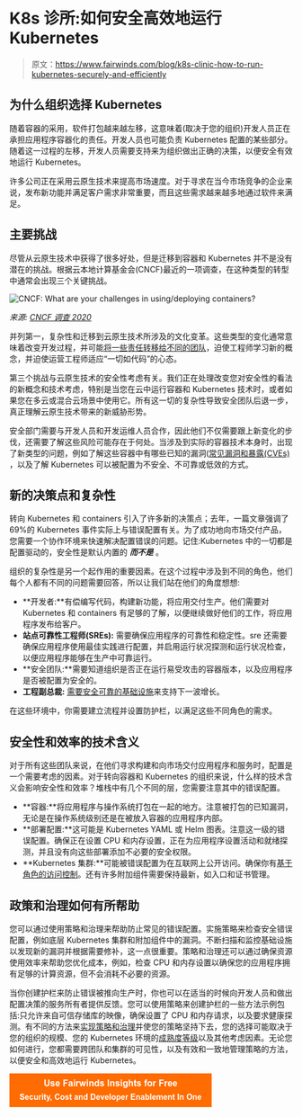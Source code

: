 # K8s 诊所:如何安全高效地运行 Kubernetes

> 原文：<https://www.fairwinds.com/blog/k8s-clinic-how-to-run-kubernetes-securely-and-efficiently>

 ## 为什么组织选择 Kubernetes

随着容器的采用，软件打包越来越左移，这意味着(取决于您的组织)开发人员正在承担应用程序容器化的责任。开发人员也可能负责 Kubernetes 配置的某些部分。随着这一过程的左移，开发人员需要支持来为组织做出正确的决策，以便安全有效地运行 Kubernetes。

许多公司正在采用云原生技术来提高市场速度。对于寻求在当今市场竞争的企业来说，发布新功能并满足客户需求非常重要，而且这些需求越来越多地通过软件来满足。

## 主要挑战

尽管从云原生技术中获得了很多好处，但是迁移到容器和 Kubernetes 并不是没有潜在的挑战。根据云本地计算基金会(CNCF)最近的一项调查，在这种类型的转型中通常会出现三个关键挑战。

![CNCF: What are your challenges in using/deploying containers? ](img/78502c66566d248c5dc578f4fa2a6750.png)

*来源:* [*CNCF 调查 2020*](https://www.cncf.io/wp-content/uploads/2020/11/CNCF_Survey_Report_2020.pdf)

并列第一，复杂性和迁移到云原生技术所涉及的文化变革。这些类型的变化通常意味着改变开发过程，并可能[将一些责任转移给不同的团队](https://www.fairwinds.com/blog/enable-cloud-native-service-ownership)，迫使工程师学习新的概念，并迫使运营工程师适应“一切如代码”的心态。

第三个挑战与云原生技术的安全性考虑有关。我们正在处理改变您对安全性的看法的新概念和技术考虑，特别是当您在云中运行容器和 Kubernetes 技术时，或者如果您在多云或混合云场景中使用它。所有这一切的复杂性导致安全团队后退一步，真正理解云原生技术带来的新威胁形势。

安全部门需要与开发人员和开发运维人员合作，因此他们不仅需要跟上新变化的步伐，还需要了解这些风险可能存在于何处。当涉及到实际的容器技术本身时，出现了新类型的问题，例如了解这些容器中有哪些已知的漏洞([常见漏洞和暴露(CVEs)](https://en.wikipedia.org/wiki/Common_Vulnerabilities_and_Exposures) ，以及了解 Kubernetes 可以被配置为不安全、不可靠或低效的方式。

## 新的决策点和复杂性

转向 Kubernetes 和 containers 引入了许多新的决策点；去年，一篇文章强调了 69%的 Kubernetes 事件实际上与错误配置有关。为了成功地向市场交付产品，您需要一个协作环境来快速解决配置错误的问题。记住:Kubernetes 中的一切都是配置驱动的，安全性是默认内置的 ***而不是*** 。

组织的复杂性是另一个起作用的重要因素。在这个过程中涉及到不同的角色，他们每个人都有不同的问题需要回答，所以让我们站在他们的角度想想:

*   **开发者:**有偿编写代码，构建新功能，将应用交付生产。他们需要对 Kubernetes 和 containers 有足够的了解，以便继续做好他们的工作，将应用程序发布给客户。
*   **站点可靠性工程师(SREs):** 需要确保应用程序的可靠性和稳定性。sre 还需要确保应用程序使用最佳实践进行配置，并启用运行状况探测和运行状况检查，以便应用程序能够在生产中可靠运行。
*   **安全团队:**需要知道组织是否正在运行易受攻击的容器版本，以及应用程序是否被配置为安全的。
*   **工程副总裁:** [需要安全可靠的基础设施](https://www.fairwinds.com/blog/vpes-kubernetes-configuration-audits)来支持下一波增长。

在这些环境中，你需要建立流程并设置防护栏，以满足这些不同角色的需求。

## 安全性和效率的技术含义

对于所有这些团队来说，在他们寻求构建和向市场交付应用程序和服务时，配置是一个需要考虑的因素。对于转向容器和 Kubernetes 的组织来说，什么样的技术含义会影响安全性和效率？堆栈中有几个不同的层，您需要注意其中的错误配置。

*   **容器:**将应用程序与操作系统打包在一起的地方。注意被打包的已知漏洞，无论是在操作系统级别还是在被放入容器的应用程序内部。
*   **部署配置:**这可能是 Kubernetes YAML 或 Helm 图表。注意这一级的错误配置。确保正在设置 CPU 和内存设置，正在为应用程序设置活动和就绪探测，并且没有向这些部署添加不必要的安全权限。
*   **Kubernetes 集群:**可能被错误配置为在互联网上公开访问。确保你有[基于角色的访问控制](https://github.com/FairwindsOps/rbac-manager)。还有许多附加组件需要保持最新，如入口和证书管理。

## 政策和治理如何有所帮助

您可以通过使用策略和治理来帮助防止常见的错误配置。实施策略来检查安全错误配置，例如底层 Kubernetes 集群和附加组件中的漏洞。不断扫描和监控基础设施以发现新的漏洞并根据需要修补，这一点很重要。策略和治理还可以通过确保资源使用效率来帮助您优化成本，例如，检查 CPU 和内存设置以确保您的应用程序拥有足够的计算资源，但不会消耗不必要的资源。

当你创建护栏来防止错误被推向生产时，你也可以在适当的时候向开发人员和做出配置决策的服务所有者提供反馈。您可以使用策略来创建护栏的一些方法示例包括:只允许来自可信存储库的映像，确保设置了 CPU 和内存请求，以及要求健康探测。有不同的方法来[实现策略和治理](https://www.fairwinds.com/blog/make-your-kubernetes-policies-stick-use-an-effective-enforcement-plan)并使您的策略坚持下去，您的选择可能取决于您的组织的规模、您的 Kubernetes 环境的[成熟度等级](https://www.fairwinds.com/kubernetes-maturity-model)以及其他考虑因素。无论您如何进行，您都需要跨团队和集群的可见性，以及有效和一致地管理策略的方法，以便安全和高效地运行 Kubernetes。

[![Use Fairwinds Insights for Free Security, Cost and Developer Enablement In One](img/7c86296320eb01b215d8e2755e9c5b9d.png)](https://cta-redirect.hubspot.com/cta/redirect/2184645/34aa4987-a1f9-438a-a145-d7d82d5c479a)